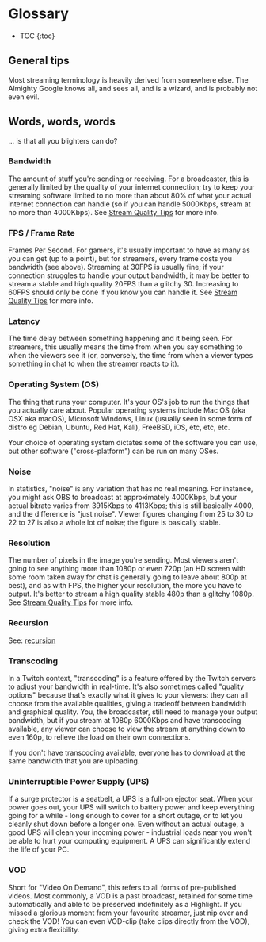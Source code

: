 # Glossary

* TOC
{:toc}

## General tips

Most streaming terminology is heavily derived from somewhere else. The Almighty
Google knows all, and sees all, and is a wizard, and is probably not even evil.

## Words, words, words

... is that all you blighters can do?

### Bandwidth

The amount of stuff you're sending or receiving. For a broadcaster, this is
generally limited by the quality of your internet connection; try to keep
your streaming software limited to no more than about 80% of what your actual
internet connection can handle (so if you can handle 5000Kbps, stream at no
more than 4000Kbps). See [Stream Quality Tips](StreamQuality) for more info.

### FPS / Frame Rate

Frames Per Second. For gamers, it's usually important to have as many as you
can get (up to a point), but for streamers, every frame costs you bandwidth
(see above). Streaming at 30FPS is usually fine; if your connection struggles
to handle your output bandwidth, it may be better to stream a stable and high
quality 20FPS than a glitchy 30. Increasing to 60FPS should only be done if
you know you can handle it. See [Stream Quality Tips](StreamQuality) for more
info.

### Latency

The time delay between something happening and it being seen. For streamers,
this usually means the time from when you say something to when the viewers
see it (or, conversely, the time from when a viewer types something in chat
to when the streamer reacts to it).

### Operating System (OS)

The thing that runs your computer. It's your OS's job to run the things that
you actually care about. Popular operating systems include Mac OS (aka OSX
aka macOS), Microsoft Windows, Linux (usually seen in some form of distro
eg Debian, Ubuntu, Red Hat, Kali), FreeBSD, iOS, etc, etc, etc.

Your choice of operating system dictates some of the software you can use,
but other software ("cross-platform") can be run on many OSes.

### Noise

In statistics, "noise" is any variation that has no real meaning. For instance,
you might ask OBS to broadcast at approximately 4000Kbps, but your actual
bitrate varies from 3915Kbps to 4113Kbps; this is still basically 4000, and
the difference is "just noise". Viewer figures changing from 25 to 30 to 22 to
27 is also a whole lot of noise; the figure is basically stable.

### Resolution

The number of pixels in the image you're sending. Most viewers aren't going
to see anything more than 1080p or even 720p (an HD screen with some room
taken away for chat is generally going to leave about 800p at best), and
as with FPS, the higher your resolution, the more you have to output. It's
better to stream a high quality stable 480p than a glitchy 1080p. See
[Stream Quality Tips](StreamQuality) for more info.

### Recursion

See: [recursion](#recursion)

### Transcoding

In a Twitch context, "transcoding" is a feature offered by the Twitch servers
to adjust your bandwidth in real-time. It's also sometimes called "quality
options" because that's exactly what it gives to your viewers: they can all
choose from the available qualities, giving a tradeoff between bandwidth and
graphical quality. You, the broadcaster, still need to manage your output
bandwidth, but if you stream at 1080p 6000Kbps and have transcoding available,
any viewer can choose to view the stream at anything down to even 160p, to
relieve the load on their own connections.

If you don't have transcoding available, everyone has to download at the same
bandwidth that you are uploading.

### Uninterruptible Power Supply (UPS)

If a surge protector is a seatbelt, a UPS is a full-on ejector seat. When your
power goes out, your UPS will switch to battery power and keep everything going
for a while - long enough to cover for a short outage, or to let you cleanly
shut down before a longer one. Even without an actual outage, a good UPS will
clean your incoming power - industrial loads near you won't be able to hurt
your computing equipment. A UPS can significantly extend the life of your PC.

### VOD

Short for "Video On Demand", this refers to all forms of pre-published videos.
Most commonly, a VOD is a past broadcast, retained for some time automatically
and able to be preserved indefinitely as a Highlight. If you missed a glorious
moment from your favourite streamer, just nip over and check the VOD! You can
even VOD-clip (take clips directly from the VOD), giving extra flexibility.
